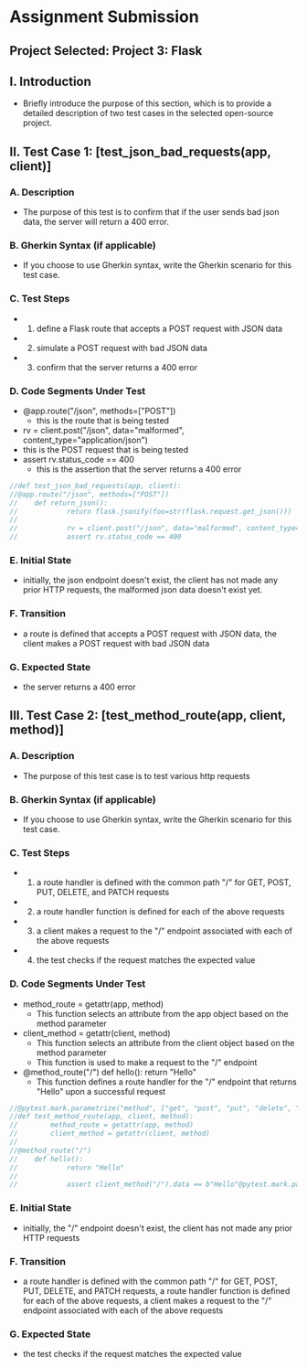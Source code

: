 # Assignment Submission

## Project Selected: Project 3: Flask

## I. Introduction
- Briefly introduce the purpose of this section, which is to provide a detailed description of two test cases in the selected open-source project.

## II. Test Case 1: [test_json_bad_requests(app, client)]
### A. Description
- The purpose of this test is to confirm that if the user sends bad json data, the server will return a 400 error.
### B. Gherkin Syntax (if applicable)
- If you choose to use Gherkin syntax, write the Gherkin scenario for this test case.
### C. Test Steps
- 1. define a Flask route that accepts a POST request with JSON data
- 2. simulate a POST request with bad JSON data
- 3. confirm that the server returns a 400 error
### D. Code Segments Under Test
- @app.route("/json", methods=["POST"])
  - this is the route that is being tested
-  rv = client.post("/json", data="malformed", content_type="application/json")
  - this is the POST request that is being tested
- assert rv.status_code == 400
    - this is the assertion that the server returns a 400 error

```Java
//def test_json_bad_requests(app, client):
//@app.route("/json", methods=["POST"])
//    def return_json():
//            return flask.jsonify(foo=str(flask.request.get_json()))
//
//            rv = client.post("/json", data="malformed", content_type="application/json")
//            assert rv.status_code == 400
```
### E. Initial State
- initially, the json endpoint doesn't exist, the client has not made any prior HTTP requests, the malformed json data doesn't exist yet.
### F. Transition
- a route is defined that accepts a POST request with JSON data, the client makes a POST request with bad JSON data
### G. Expected State
- the server returns a 400 error

## III. Test Case 2: [test_method_route(app, client, method)]
### A. Description
- The purpose of this test case is to test various http requests
### B. Gherkin Syntax (if applicable)
- If you choose to use Gherkin syntax, write the Gherkin scenario for this test case.
### C. Test Steps
- 1. a route handler is defined with the common path "/" for GET, POST, PUT, DELETE, and PATCH requests
- 2. a route handler function is defined for each of the above requests
- 3. a client makes a request to the "/" endpoint associated with each of the above requests
- 4. the test checks if the request matches the expected value
### D. Code Segments Under Test
- method_route = getattr(app, method)
  - This function selects an attribute from the app object based on the method parameter
- client_method = getattr(client, method)
  - This function selects an attribute from the client object based on the method parameter
  - This function is used to make a request to the "/" endpoint
- @method_route("/")
        def hello():
                return "Hello"
  - This function defines a route handler for the "/" endpoint that returns "Hello" upon a successful request

```Java
//@pytest.mark.parametrize("method", ["get", "post", "put", "delete", "patch"])
//def test_method_route(app, client, method):
//        method_route = getattr(app, method)
//        client_method = getattr(client, method)
//
//@method_route("/")
//    def hello():
//            return "Hello"
//
//            assert client_method("/").data == b"Hello"@pytest.mark.parametrize("method", ["get", "post", "put", "delete", "patch"])
```
### E. Initial State
- initially, the "/" endpoint doesn't exist, the client has not made any prior HTTP requests
### F. Transition
- a route handler is defined with the common path "/" for GET, POST, PUT, DELETE, and PATCH requests, a route handler function is defined for each of the above requests, a client makes a request to the "/" endpoint associated with each of the above requests
### G. Expected State
- the test checks if the request matches the expected value


